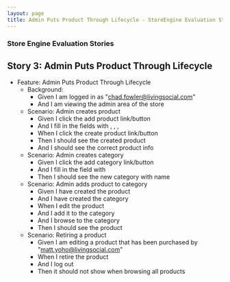 ```yaml
---
layout: page
title: Admin Puts Product Through Lifecycle - StoreEngine Evaluation Story 3
---
```


### Store Engine Evaluation Stories

## Story 3: Admin Puts Product Through Lifecycle

* Feature: Admin Puts Product Through Lifecycle
    * Background:
        * Given I am logged in as "chad.fowler@livingsocial.com"
        * And I am viewing the admin area of the store
    * Scenario: Admin creates product
        * Given I click the add product link/button
        * And I fill in the fields with <new product name>, <new product description>, <new product price>, <new product image url>
        * When I click the create product link/button
        * Then I should see the created product
        * And I should see the correct product info
    * Scenario: Admin creates category
        * Given I click the add category link/button
        * And I fill in the field with <new category name>
        * Then I should see the new category with name <new category name>
    * Scenario: Admin adds product to category
        * Given I have created the product <new product name>
        * And I have created the category <new category name>
        * When I edit the product <new product name>
        * And I add it to the category <new category name>
        * And I browse to the category <new category name>
        * Then I should see the product <new product name>
    * Scenario: Retiring a product
        * Given I am editing a product <purchased product name> that has been purchased by "matt.yoho@livingsocial.com"
        * When I retire the product
        * And I log out
        * Then it should not show when browsing all products


